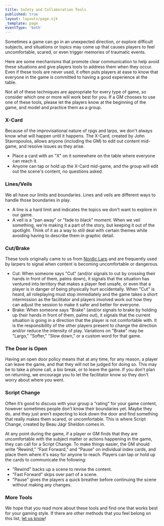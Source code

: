 ```yaml
---
title: Safety and Collaboration Tools
published: true
layout: layouts/page.njk
_template: page
eventType: 'both'
---
```


Sometimes a game can go in an unexpected direction, or explore difficult subjects, and situations or topics may come up that causes players to feel uncomfortable, scared, or even trigger memories of traumatic events.

Here are some mechanisms that promote clear communication to help avoid these situations and give players tools to address them when they occur. Even if these tools are never used, it often puts players at ease to know that everyone in the game is committed to having a good experience at the table.

Not all of these techniques are appropriate for every type of game, so consider which one or more will work best for you. If a GM chooses to use one of these tools, please let the players know at the beginning of the game, and model and practice them as a group.

### X-Card

Because of the improvisational nature of rpgs and larps, we don't always know what will happen until it happens. The X-Card, created by John Stavropoulos, allows anyone (including the GM) to edit out content mid-game, and resolve issues as they arise.

* Place a card with an "X" on it somewhere on the table where everyone can reach it.
* Anyone can tap or hold up the X-Card mid-game, and the group will edit out the scene's content, no questions asked.

### Lines/Veils

We all have our limits and boundaries. Lines and veils are different ways to handle those boundaries in play.

* A line is a hard limit and indicates the topics we don't want to explore in our game.
* A veil is a "pan away" or "fade to black" moment. When we veil something, we're making it a part of the story, but keeping it out of the spotlight. Think of it as a way to still deal with certain themes while avoiding having to describe them in graphic detail.

### Cut/Brake

These tools originally came to us from [Nordic Larp](http://nordiclarp.org/w/index.php?title=Safewords\&redirect=no) and are frequently used by larpers to signal when content is becoming uncomfortable or dangerous.

* Cut: When someone says "Cut" (and/or signals to cut by crossing their hands in front of them, palms down), it signals that the situation has ventured into territory that makes a player feel unsafe, or even that a player is in danger of being physically hurt accidentally. When "Cut" is heard, all roleplaying must stop immediately and the game takes a short intermission as the facilitator and players involved work out how they can adjust the session to make it safer and better for everyone.
* Brake: When someone says "Brake" (and/or signals to brake by holding up their hands in front of them, palms out), it signals that the current situation is going in a direction that the player is not comfortable with. It is the responsibility of the other players present to change the direction and/or reduce the intensity of play. Variations on "Brake" may be "Largo," "Softer," "Slow down," or a custom word for that game.

### The Door is Open

Having an open door policy means that at any time, for any reason, a player can leave the game, and that they will not be judged for doing so. This may be to take a phone call, a bio break, or to leave the game. If you don't plan on returning, we encourage you to let the facilitator know so they don't worry about where you went.

### Script Change

Often it’s good to discuss with your group a “rating” for your game content, however sometimes people don’t know their boundaries yet. Maybe they do, and they just aren’t expecting to kick down the door and find something that really makes them scared, or uncomfortable. This is where Script Change, created by Beau Jágr Sheldon comes in.

At any point during the game, if a player or GM finds that they are uncomfortable with the subject matter or actions happening in the game, they can call for a Script Change. To make things easier, the GM should write “Rewind,” “Fast Forward,” and “Pause” on individual index cards, and place them where it's easy for anyone to reach. Players can tap or hold up the cards to communicate the following:

* "Rewind" backs up a scene to revise the content.
* "Fast Forward" skips over part of a scene.
* "Pause" gives the players a quick breather before continuing the scene without making any changes.

### More Tools

We hope that you read more about these tools and find one that works best for your gaming style. If there are other methods that you feel belong on this list, [let us know](https://www.bigbadcon.com/contact-us/)!
